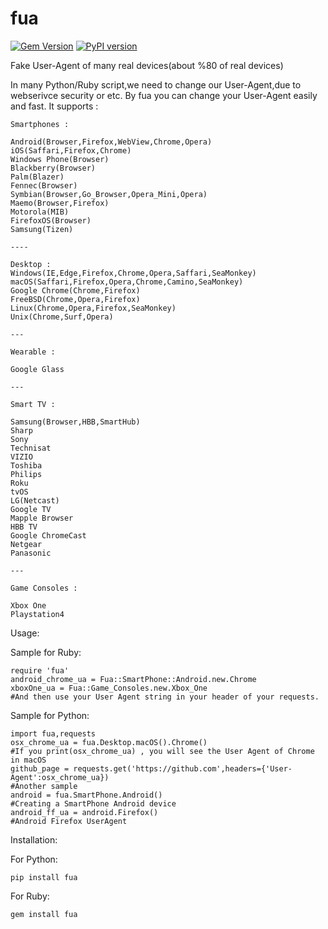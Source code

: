 # fua

[![Gem Version](https://badge.fury.io/rb/fua.svg)](https://badge.fury.io/rb/fua)
[![PyPI version](https://badge.fury.io/py/fua.svg)](https://badge.fury.io/py/fua)

Fake User-Agent of many real devices(about %80 of real devices)


In many Python/Ruby script,we need to change our User-Agent,due to webserivce security or etc. By fua you can change your User-Agent easily and fast. It supports :

	Smartphones :
	
	Android(Browser,Firefox,WebView,Chrome,Opera)
	iOS(Saffari,Firefox,Chrome)
	Windows Phone(Browser)
	Blackberry(Browser)
	Palm(Blazer)
	Fennec(Browser)
	Symbian(Browser,Go_Browser,Opera_Mini,Opera)
	Maemo(Browser,Firefox)
	Motorola(MIB)
	FirefoxOS(Browser)
	Samsung(Tizen)
	
	----
	
	Desktop :
	Windows(IE,Edge,Firefox,Chrome,Opera,Saffari,SeaMonkey)
	macOS(Saffari,Firefox,Opera,Chrome,Camino,SeaMonkey)
	Google Chrome(Chrome,Firefox)
	FreeBSD(Chrome,Opera,Firefox)
	Linux(Chrome,Opera,Firefox,SeaMonkey)
	Unix(Chrome,Surf,Opera)
	
	---
	
	Wearable :
	
	Google Glass
	
	---
	
	Smart TV :
	
	Samsung(Browser,HBB,SmartHub)
	Sharp
	Sony
	Technisat
	VIZIO
	Toshiba
	Philips
	Roku
	tvOS
	LG(Netcast)
	Google TV
	Mapple Browser
	HBB TV
	Google ChromeCast
	Netgear
	Panasonic
	
	---
	
	Game Consoles :
	
	Xbox One
	Playstation4
	
Usage:

Sample for Ruby:

	require 'fua'
	android_chrome_ua = Fua::SmartPhone::Android.new.Chrome
	xboxOne_ua = Fua::Game_Consoles.new.Xbox_One
	#And then use your User Agent string in your header of your requests.
	
Sample for Python:
	
	import fua,requests
	osx_chrome_ua = fua.Desktop.macOS().Chrome()
	#If you print(osx_chrome_ua) , you will see the User Agent of Chrome in macOS
	github_page = requests.get('https://github.com',headers={'User-Agent':osx_chrome_ua})
	#Another sample
	android = fua.SmartPhone.Android()
	#Creating a SmartPhone Android device
	android_ff_ua = android.Firefox()
	#Android Firefox UserAgent
	
	
Installation:

For Python:

	pip install fua
For Ruby:

	gem install fua
	


